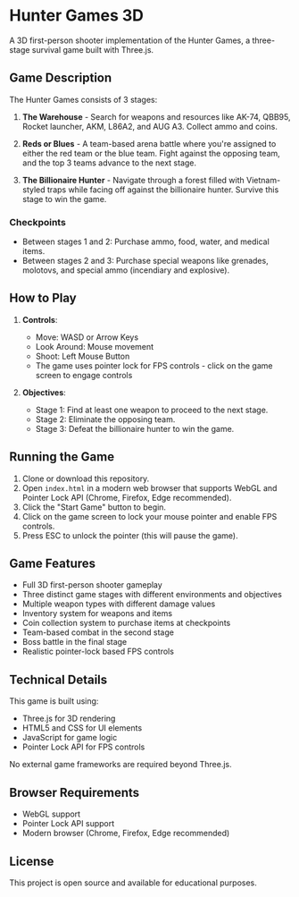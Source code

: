 # Hunter Games 3D

A 3D first-person shooter implementation of the Hunter Games, a three-stage survival game built with Three.js.

## Game Description

The Hunter Games consists of 3 stages:

1. **The Warehouse** - Search for weapons and resources like AK-74, QBB95, Rocket launcher, AKM, L86A2, and AUG A3. Collect ammo and coins.

2. **Reds or Blues** - A team-based arena battle where you're assigned to either the red team or the blue team. Fight against the opposing team, and the top 3 teams advance to the next stage.

3. **The Billionaire Hunter** - Navigate through a forest filled with Vietnam-styled traps while facing off against the billionaire hunter. Survive this stage to win the game.

### Checkpoints
- Between stages 1 and 2: Purchase ammo, food, water, and medical items.
- Between stages 2 and 3: Purchase special weapons like grenades, molotovs, and special ammo (incendiary and explosive).

## How to Play

1. **Controls**:
   - Move: WASD or Arrow Keys
   - Look Around: Mouse movement
   - Shoot: Left Mouse Button
   - The game uses pointer lock for FPS controls - click on the game screen to engage controls

2. **Objectives**:
   - Stage 1: Find at least one weapon to proceed to the next stage.
   - Stage 2: Eliminate the opposing team.
   - Stage 3: Defeat the billionaire hunter to win the game.

## Running the Game

1. Clone or download this repository.
2. Open `index.html` in a modern web browser that supports WebGL and Pointer Lock API (Chrome, Firefox, Edge recommended).
3. Click the "Start Game" button to begin.
4. Click on the game screen to lock your mouse pointer and enable FPS controls.
5. Press ESC to unlock the pointer (this will pause the game).

## Game Features

- Full 3D first-person shooter gameplay
- Three distinct game stages with different environments and objectives
- Multiple weapon types with different damage values
- Inventory system for weapons and items
- Coin collection system to purchase items at checkpoints
- Team-based combat in the second stage
- Boss battle in the final stage
- Realistic pointer-lock based FPS controls

## Technical Details

This game is built using:
- Three.js for 3D rendering
- HTML5 and CSS for UI elements
- JavaScript for game logic
- Pointer Lock API for FPS controls

No external game frameworks are required beyond Three.js.

## Browser Requirements

- WebGL support
- Pointer Lock API support
- Modern browser (Chrome, Firefox, Edge recommended)

## License

This project is open source and available for educational purposes. 